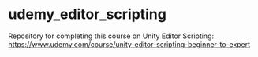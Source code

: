 # udemy_editor_scripting
Repository for completing this course on Unity Editor Scripting: https://www.udemy.com/course/unity-editor-scripting-beginner-to-expert
